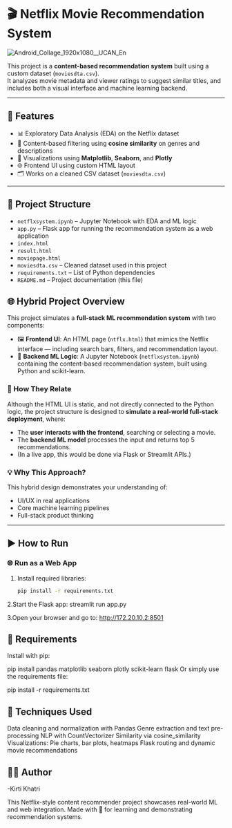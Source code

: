 # 🎬 Netflix Movie Recommendation System
![Android_Collage_1920x1080__UCAN_En](https://github.com/user-attachments/assets/4cbb6b04-9350-4afe-a32d-d58ed3f3551d)


This project is a **content-based recommendation system** built using a custom dataset (`moviesdta.csv`).  
It analyzes movie metadata and viewer ratings to suggest similar titles, and includes both a visual interface and machine learning backend.

---

## 📌 Features
- 📊 Exploratory Data Analysis (EDA) on the Netflix dataset  
- 🧠 Content-based filtering using **cosine similarity** on genres and descriptions  
- 🎨 Visualizations using **Matplotlib**, **Seaborn**, and **Plotly**  
- 🌐 Frontend UI using custom HTML layout  
- 🗂 Works on a cleaned CSV dataset (`moviesdta.csv`)

---

## 📁 Project Structure

- `netflxsystem.ipynb` – Jupyter Notebook with EDA and ML logic  
- `app.py` – Flask app for running the recommendation system as a web application  
- `index.html`
- `result.html`
- `moviepage.html` 
- `moviesdta.csv` – Cleaned dataset used in this project  
- `requirements.txt` – List of Python dependencies  
- `README.md` – Project documentation (this file)

## 🌐 Hybrid Project Overview

This project simulates a **full-stack ML recommendation system** with two components:

- 🖼 **Frontend UI**: An HTML page (`ntflx.html`) that mimics the Netflix interface — including search bars, filters, and recommendation layout.
- 🧪 **Backend ML Logic**: A Jupyter Notebook (`netflxsystem.ipynb`) containing the content-based recommendation system, built using Python and scikit-learn.

### 🧩 How They Relate

Although the HTML UI is static, and not directly connected to the Python logic, the project structure is designed to **simulate a real-world full-stack deployment**, where:

- The **user interacts with the frontend**, searching or selecting a movie.
- The **backend ML model** processes the input and returns top 5 recommendations.
- (In a live app, this would be done via Flask or Streamlit APIs.)

### 💡 Why This Approach?

This hybrid design demonstrates your understanding of:
- UI/UX in real applications  
- Core machine learning pipelines  
- Full-stack product thinking

---

## ▶️ How to Run

### 🌐  Run as a Web App

1. Install required libraries:
   ```bash
   pip install -r requirements.txt
2.Start the Flask app:
streamlit run app.py


3.Open your browser and go to:
http://172.20.10.2:8501

## 🧾 Requirements
Install with pip:

pip install pandas matplotlib seaborn plotly scikit-learn flask
Or simply use the requirements file:

pip install -r requirements.txt

## 🧠 Techniques Used

Data cleaning and normalization with Pandas
Genre extraction and text pre-processing
NLP with CountVectorizer
Similarity via cosine_similarity
Visualizations: Pie charts, bar plots, heatmaps
Flask routing and dynamic movie recommendations

## 🙋‍♀️ Author

-Kirti Khatri

This Netflix-style content recommender project showcases real-world ML and web integration.
Made with 💖 for learning and demonstrating recommendation systems.













